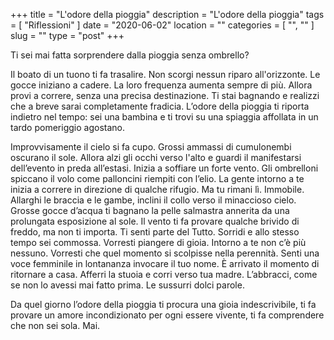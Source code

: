 +++
title = "L'odore della pioggia"
description = "L'odore della pioggia"
tags = [ "Riflessioni" ]
date = "2020-06-02"
location = ""
categories = [
  "",
  ""
]
slug = ""
type = "post"
+++

Ti sei mai fatta sorprendere dalla pioggia senza ombrello?

Il boato di un tuono ti fa trasalire. Non scorgi nessun riparo all'orizzonte. Le gocce iniziano a cadere. La loro frequenza aumenta sempre di più. Allora provi a correre, senza una precisa destinazione. Ti stai bagnando e realizzi che a breve sarai completamente fradicia. L’odore della pioggia ti riporta indietro nel tempo: sei una bambina e ti trovi su una spiaggia affollata in un tardo pomeriggio agostano. 

Improvvisamente il cielo si fa cupo. Grossi ammassi di cumulonembi oscurano il sole. Allora alzi gli occhi verso l'alto e guardi il manifestarsi dell’evento in preda all’estasi. Inizia a soffiare un forte vento. Gli ombrelloni spiccano il volo  come palloncini riempiti con l’elio. La gente intorno a te inizia a correre in direzione di qualche rifugio. Ma tu rimani lì. Immobile. Allarghi le braccia e le gambe, inclini il collo verso il minaccioso cielo. Grosse gocce d’acqua ti bagnano la pelle salmastra annerita da una prolungata esposizione al sole. Il vento ti fa provare qualche brivido di freddo, ma non ti importa. Ti senti parte del Tutto. Sorridi e allo stesso tempo sei commossa. Vorresti piangere di gioia. Intorno a te non c’è più nessuno. Vorresti che quel momento si scolpisse nella perennità. Senti una voce femminile in lontananza invocare il tuo nome. È arrivato il momento di ritornare a casa. Afferri la stuoia e corri verso tua madre. L’abbracci, come se non lo avessi mai fatto prima. Le sussurri dolci parole. 

Da quel giorno l’odore della pioggia ti procura una gioia indescrivibile, ti fa provare un amore incondizionato per ogni essere vivente, ti fa comprendere che non sei sola. Mai. 
